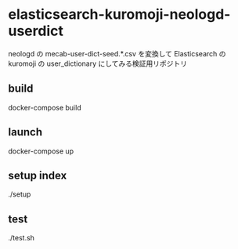 # elasticsearch-kuromoji-neologd-userdict

neologd の mecab-user-dict-seed.\*.csv を変換して Elasticsearch の kuromoji の user_dictionary にしてみる検証用リポジトリ

## build

docker-compose build

## launch

docker-compose up

## setup index

./setup

## test

./test.sh
